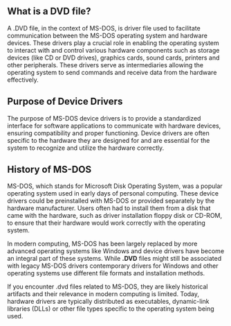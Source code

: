 ## What is a DVD file?

A .DVD file, in the context of MS-DOS, is driver file used to facilitate communication between the MS-DOS operating system and hardware devices. These drivers play a crucial role in enabling the operating system to interact with and control various hardware components such as storage devices (like CD or DVD drives), graphics cards, sound cards, printers and other peripherals. These drivers serve as intermediaries allowing the operating system to send commands and receive data from the hardware effectively.

## Purpose of Device Drivers

The purpose of MS-DOS device drivers is to provide a standardized interface for software applications to communicate with hardware devices, ensuring compatibility and proper functioning. Device drivers are often specific to the hardware they are designed for and are essential for the system to recognize and utilize the hardware correctly.

## History of MS-DOS

MS-DOS, which stands for Microsoft Disk Operating System, was a popular operating system used in early days of personal computing. These device drivers could be preinstalled with MS-DOS or provided separately by the hardware manufacturer. Users often had to install them from a disk that came with the hardware, such as driver installation floppy disk or CD-ROM, to ensure that their hardware would work correctly with the operating system.

In modern computing, MS-DOS has been largely replaced by more advanced operating systems like Windows and device drivers have become an integral part of these systems. While **.DVD** files might still be associated with legacy MS-DOS drivers contemporary drivers for Windows and other operating systems use different file formats and installation methods.

If you encounter .dvd files related to MS-DOS, they are likely historical artifacts and their relevance in modern computing is limited. Today, hardware drivers are typically distributed as executables, dynamic-link libraries (DLLs) or other file types specific to the operating system being used.

